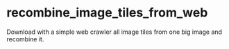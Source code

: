 # recombine_image_tiles_from_web
Download with a simple web crawler all image tiles from one big image and recombine it.
